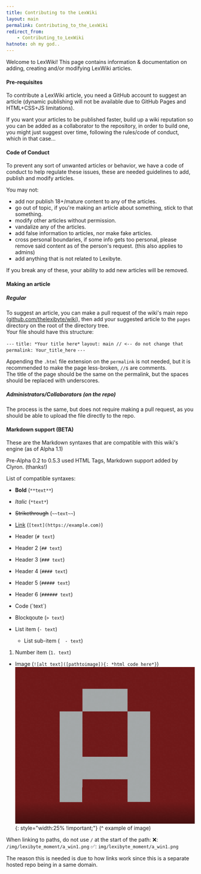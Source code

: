 ```yaml
---
title: Contributing to the LexWiki
layout: main
permalink: Contributing_to_the_LexWiki
redirect_from:
    - Contributing_to_LexWiki
hatnote: oh my god..
---
```


Welcome to LexWiki! This page contains information & documentation on adding, creating and/or modifying LexWiki articles.

#### Pre-requisites

To contribute a LexWiki article, you need a GitHub account to suggest an article (dynamic publishing will not be available due to GitHub Pages and HTML+CSS+JS limitations).

If you want your articles to be published faster, build up a wiki reputation so you can be added as a collaborator to the repository, in order to build one, you might just suggest over time, following the rules/code of conduct, which in that case...

#### Code of Conduct

To prevent any sort of unwanted articles or behavior, we have a code of conduct to help regulate these issues, these are needed guidelines to add, publish and modify articles.

You may not:

- add nor publish 18+/mature content to any of the articles.
- go out of topic, if you're making an article about something, stick to that something.
- modify other articles without permission.
- vandalize any of the articles.
- add false information to articles, nor make fake articles.
- cross personal boundaries, if some info gets too personal, please remove said content as of the person's request. (this also applies to admins)
- add anything that is not related to Lexibyte.

If you break any of these, your ability to add new articles will be removed.

#### Making an article

##### Regular

To suggest an article, you can make a pull request of the wiki's main repo ([github.com/thelexibyte/wiki](https://github.com/thelexibyte/wiki)), then add your suggested article to the `pages` directory on the root of the directory tree.<br>Your file should have this structure:

`---`
`title: *Your title here*`
`layout: main // <-- do not change that`
`permalink: Your_title_here`
`---`


Appending the `.html` file extension on the `permalink` is not needed, but it is recommended to make the page less-broken, `//`s are comments.<br>The title of the page should be the same on the permalink, but the spaces should be replaced with underscores.

##### Administrators/Collaborators (on the repo)

The process is the same, but does not require making a pull request, as you should be able to upload the file directly to the repo.

#### Markdown support (BETA)
These are the Markdown syntaxes that are compatible with this wiki's engine (as of Alpha 1.1)

Pre-Alpha 0.2 to 0.5.3 used HTML Tags, Markdown support added by Clyron. (thanks!)

List of compatible syntaxes:

- **Bold** (`**text**`)
- *Italic* (`*text*`)
- ~~Strikethrough~~ (`~~text~~`)
- [Link](https://example.com) (`[text](https://example.com)`)
- Header (`# text`)
- Header 2 (`## text`)
- Header 3 (`### text`)
- Header 4 (`#### text`)
- Header 5 (`##### text`)
- Header 6 (`###### text`)
- Code (\`text`)
- Blockqoute (`> text`)


- List item (`- text`)
    - List sub-item (`  - text`)

1. Number item (`1. text`)
- Image (`![alt text]([pathtoimage]){: *html code here*}`)
![horicraft A](img/articles/a_emoji/a_horicraft.png){: style="width:25% !important;"}
(^ example of image)

When linking to paths, do not use `/` at the start of the path:
❌: `/img/lexibyte_moment/a_win1.png`
✅: `img/lexibyte_moment/a_win1.png`

The reason this is needed is due to how links work since this is a separate hosted repo being in a same domain.
